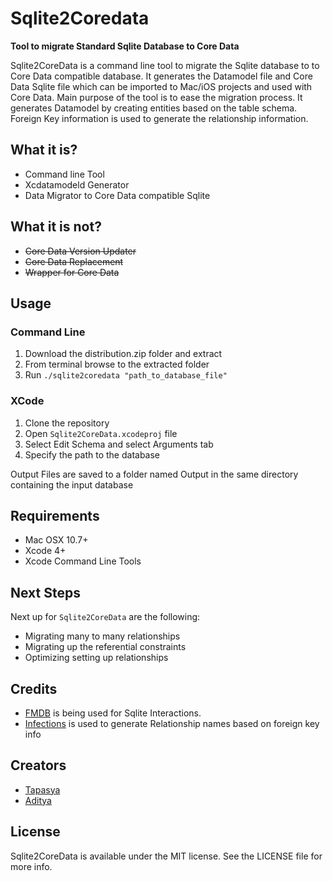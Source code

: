 # Sqlite2Coredata
**Tool to migrate Standard Sqlite Database to Core Data**

Sqlite2CoreData is a command line tool to migrate the Sqlite database to to Core Data compatible database. It generates the Datamodel file and Core Data Sqlite file which can be imported to Mac/iOS projects and used with Core Data. 
Main purpose of the tool is to ease the migration process. It generates Datamodel by creating entities based on the table schema. Foreign Key information is used to generate the relationship information.

## What it is?
- Command line Tool
- Xcdatamodeld Generator
- Data Migrator to Core Data compatible Sqlite


## What it is not?
- ~~Core Data Version Updater~~
- ~~Core Data Replacement~~
- ~~Wrapper for Core Data~~

## Usage

### Command Line
1. Download the distribution.zip folder and extract
2. From terminal browse to the extracted folder
3. Run `./sqlite2coredata "path_to_database_file"`

### XCode
1. Clone the repository 
2. Open `Sqlite2CoreData.xcodeproj` file
3. Select Edit Schema and select Arguments tab
4. Specify the path to the database

Output Files are saved to a folder named Output in the same directory containing the input database

## Requirements

- Mac OSX 10.7+
- Xcode 4+
- Xcode Command Line Tools

## Next Steps

Next up for `Sqlite2CoreData` are the following:

- Migrating many to many relationships
- Migrating up the referential constraints
- Optimizing setting up relationships

## Credits

- [FMDB](https://github.com/ccgus/fmdb) is being used for Sqlite Interactions.
- [Infections](https://github.com/adamelliot/Inflections) is used to generate Relationship names based on foreign key info

## Creators

- [Tapasya](http://github.com/tapasya)  
- [Aditya](http://github.com/adienthu)  


## License

Sqlite2CoreData is available under the MIT license. See the LICENSE file for more info.
